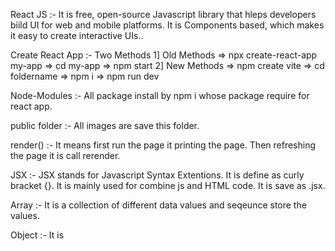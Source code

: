 React JS  :- It is free, open-source Javascript library that hleps developers biild UI for web and mobile platforms.
             It is Components based, which makes it easy to create interactive UIs..


Create React App :- Two Methods
                    1] Old Methods
                        => npx create-react-app my-app
                        => cd my-app
                        => npm start
                    2] New Methods
                        => npm create vite
                        => cd foldername
                        => npm i
                        => npm run dev


Node-Modules :- All package install by npm i whose package require for react app.


public folder :- All images are save this folder.


render() :- It means first run the page it printing the page.
            Then refreshing the page it is call rerender.


JSX :- JSX stands for Javascript Syntax Extentions.
       It is define as curly bracket {}.
       It is mainly used for combine js and HTML code.
       It is save as .jsx.


Array :- It is a collection of different data values and seqeunce store the values.

Object :- It is 